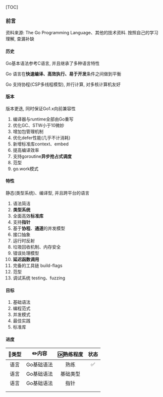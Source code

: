 [TOC]

### 前言

资料来源: The Go Programming Language、其他的技术资料. 按照自己的学习理解, 查漏补缺

#### 历史

Go基本语法参考C语言, 并且继承了多种语言特性

Go 语言在**快速编译、高效执行、易于开发**条件之间做到平衡

Go 支持协程(CSP多线程模型), 并行计算, 对多核计算机友好

#### 版本

版本更迭, 同时保证Go1.x向前兼容性

1. 编译器与runtime全部由Go重写
2. 优化GC、STW小于10微妙
3. 增加包管理机制
4. 优化defer性能(几乎不计消耗)
5. 新增标准库context、embed
6. 提高编译效率
7. 支持goroutine**异步抢占式调度**
8. 范型
8. go.work模式

#### 特性

静态(类型系统)、编译型, 并且跨平台的语言

1. 语法简洁
1. **类型系统**
2. 全面高效**标准库**
3. 支持**指针**
4. 基于**协程**、**通道**的并发模型
5. 接口抽象
5. 运行时反射
6. 垃圾回收机制、内存安全
7. 错误处理模型
8. **延迟函数调用**
9. 完备的工具链 build-flags
9. 范型
9. 调试系统 testing、fuzzing

#### 目标

1. 基础语法
3. 编程范式
4. 并发模式
5. 最佳实践
6. 标准库

#### 进度

| 🍭类型 |   ✏️内容    | 🆗熟练程度 | 状态 |
| :---: | :--------: | :-------: | :--: |
| 语言  | Go基础语法 |   熟练    |  ✅   |
| 语言  | Go基础语法 | 基础类型  |      |
| 语言  | Go基础语法 |   指针    |      |
|       |            |           |      |
|       |            |           |      |

